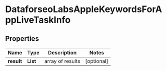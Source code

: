 # DataforseoLabsAppleKeywordsForAppLiveTaskInfo


## Properties

| Name | Type | Description | Notes |
|------------ | ------------- | ------------- | -------------|
**result** | **List<DataforseoLabsAppleKeywordsForAppLiveResultInfo>** | array of results |[optional]|